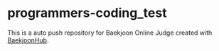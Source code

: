 # programmers-coding_test
This is a auto push repository for Baekjoon Online Judge created with [BaekjoonHub](https://github.com/BaekjoonHub/BaekjoonHub).
